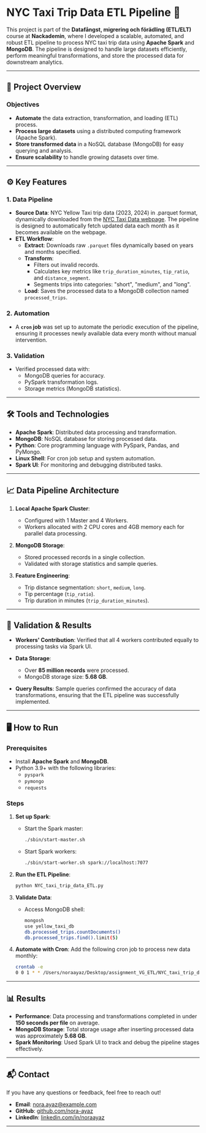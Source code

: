 # NYC Taxi Trip Data ETL Pipeline 🚕

This project is part of the **Datafångst, migrering och förädling (ETL/ELT)** course at **Nackademin**, where I developed a scalable, automated, and robust ETL pipeline to process NYC taxi trip data using **Apache Spark** and **MongoDB**. The pipeline is designed to handle large datasets efficiently, perform meaningful transformations, and store the processed data for downstream analytics.

---

## 📂 Project Overview

### Objectives
- **Automate** the data extraction, transformation, and loading (ETL) process.
- **Process large datasets** using a distributed computing framework (Apache Spark).
- **Store transformed data** in a NoSQL database (MongoDB) for easy querying and analysis.
- **Ensure scalability** to handle growing datasets over time.

---

## ⚙️ Key Features

### 1. **Data Pipeline**
- **Source Data**: NYC Yellow Taxi trip data (2023, 2024) in .parquet format, dynamically downloaded from the [NYC Taxi Data webpage](https://www.nyc.gov/site/tlc/about/tlc-trip-record-data.page). The pipeline is designed to automatically fetch updated data each month as it becomes available on the webpage. 
- **ETL Workflow**:
  - **Extract**: Downloads raw `.parquet` files dynamically based on years and months specified.
  - **Transform**:
    - Filters out invalid records.
    - Calculates key metrics like `trip_duration_minutes`, `tip_ratio`, and `distance_segment`.
    - Segments trips into categories: "short", "medium", and "long".
  - **Load**: Saves the processed data to a MongoDB collection named `processed_trips`.

### 2. **Automation**
- A **`cron` job** was set up to automate the periodic execution of the pipeline, ensuring it processes newly available data every month without manual intervention.

### 3. **Validation**
- Verified processed data with:
  - MongoDB queries for accuracy.
  - PySpark transformation logs.
  - Storage metrics (MongoDB statistics).

---

## 🛠️ Tools and Technologies

- **Apache Spark**: Distributed data processing and transformation.
- **MongoDB**: NoSQL database for storing processed data.
- **Python**: Core programming language with PySpark, Pandas, and PyMongo.
- **Linux Shell**: For cron job setup and system automation.
- **Spark UI**: For monitoring and debugging distributed tasks.

---

## 📈 Data Pipeline Architecture

1. **Local Apache Spark Cluster**: 
   - Configured with 1 Master and 4 Workers.
   - Workers allocated with 2 CPU cores and 4GB memory each for parallel data processing.

2. **MongoDB Storage**:
   - Stored processed records in a single collection.
   - Validated with storage statistics and sample queries.

3. **Feature Engineering**:
   - Trip distance segmentation: `short`, `medium`, `long`.
   - Tip percentage (`tip_ratio`).
   - Trip duration in minutes (`trip_duration_minutes`).

---

## 🧪 Validation & Results

- **Workers' Contribution**:
  Verified that all 4 workers contributed equally to processing tasks via Spark UI.
  
- **Data Storage**:
  - Over **85 million records** were processed.
  - MongoDB storage size: **5.68 GB**.

- **Query Results**:
  Sample queries confirmed the accuracy of data transformations, ensuring that the ETL pipeline was successfully implemented.

---

## 🖥️ How to Run

### Prerequisites
- Install **Apache Spark** and **MongoDB**.
- Python 3.9+ with the following libraries:
  - `pyspark`
  - `pymongo`
  - `requests`

### Steps
1. **Set up Spark**:
    - Start the Spark master:
      ```bash
      ./sbin/start-master.sh
      ```
    - Start Spark workers:
      ```bash
      ./sbin/start-worker.sh spark://localhost:7077
      ```

2. **Run the ETL Pipeline**:
    ```bash
    python NYC_taxi_trip_data_ETL.py
    ```

3. **Validate Data**:
    - Access MongoDB shell:
      ```bash
      mongosh
      use yellow_taxi_db
      db.processed_trips.countDocuments()
      db.processed_trips.find().limit(5)
      ```

4. **Automate with Cron**:
    Add the following cron job to process new data monthly:
    ```bash
    crontab -e
    0 0 1 * * /Users/noraayaz/Desktop/assignment_VG_ETL/NYC_taxi_trip_data_ETL
    ```

---

## 📊 Results

- **Performance**: Data processing and transformations completed in under **150 seconds per file** on average.
- **MongoDB Storage**: Total storage usage after inserting processed data was approximately **5.68 GB**.
- **Spark Monitoring**: Used Spark UI to track and debug the pipeline stages effectively.

---

## 📬 Contact

If you have any questions or feedback, feel free to reach out!

- **Email**: [nora.ayaz@example.com](mailto:nora.ayaz@example.com)
- **GitHub**: [github.com/nora-ayaz](https://github.com/nora-ayaz)
- **LinkedIn**: [linkedin.com/in/noraayaz](https://linkedin.com/in/noraayaz)

---


